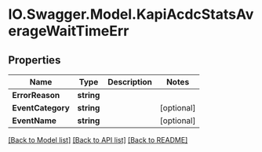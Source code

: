 # IO.Swagger.Model.KapiAcdcStatsAverageWaitTimeErr
## Properties

Name | Type | Description | Notes
------------ | ------------- | ------------- | -------------
**ErrorReason** | **string** |  | 
**EventCategory** | **string** |  | [optional] 
**EventName** | **string** |  | [optional] 

[[Back to Model list]](../README.md#documentation-for-models) [[Back to API list]](../README.md#documentation-for-api-endpoints) [[Back to README]](../README.md)

